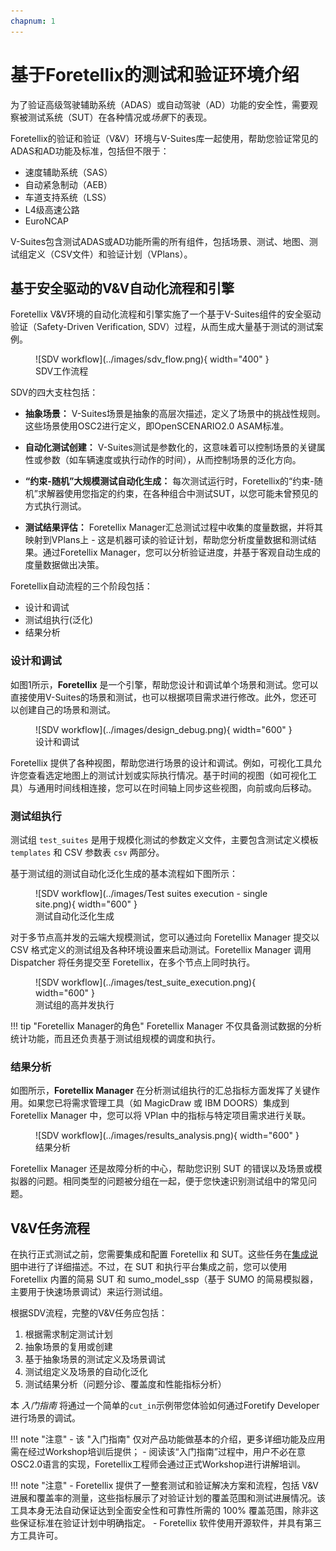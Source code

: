 ```yaml
---
chapnum: 1
---
```


# 基于Foretellix的测试和验证环境介绍

为了验证高级驾驶辅助系统（ADAS）或自动驾驶（AD）功能的安全性，需要观察被测试系统（SUT）在各种情况或*场景*下的表现。

Foretellix的验证和验证（V&V）环境与V-Suites库一起使用，帮助您验证常见的ADAS和AD功能及标准，包括但不限于：

- 速度辅助系统（SAS）
- 自动紧急制动（AEB）
- 车道支持系统（LSS）
- L4级高速公路
- EuroNCAP

V-Suites包含测试ADAS或AD功能所需的所有组件，包括场景、测试、地图、测试组定义（CSV文件）和验证计划（VPlans）。

## 基于安全驱动的V&V自动化流程和引擎

Foretellix V&V环境的自动化流程和引擎实施了一个基于V-Suites组件的安全驱动验证（Safety-Driven Verification, SDV）过程，从而生成大量基于测试的测试案例。

<figure markdown="span">
  ![SDV workflow](../images/sdv_flow.png){ width="400" }
  <figcaption>SDV工作流程</figcaption>
</figure>

SDV的四大支柱包括：

- **抽象场景：** V-Suites场景是抽象的高层次描述，定义了场景中的挑战性规则。这些场景使用OSC2进行定义，即OpenSCENARIO2.0 ASAM标准。

- **自动化测试创建：** V-Suites测试是参数化的，这意味着可以控制场景的关键属性或参数（如车辆速度或执行动作的时间），从而控制场景的泛化方向。

- **“约束-随机”大规模测试自动化生成：** 每次测试运行时，Foretellix的“约束-随机”求解器使用您指定的约束，在各种组合中测试SUT，以您可能未曾预见的方式执行测试。

- **测试结果评估：** Foretellix Manager汇总测试过程中收集的度量数据，并将其映射到VPlans上 - 这是机器可读的验证计划，帮助您分析度量数据和测试结果。通过Foretellix Manager，您可以分析验证进度，并基于客观自动生成的度量数据做出决策。

Foretellix自动流程的三个阶段包括：

- 设计和调试
- 测试组执行(泛化)
- 结果分析

### 设计和调试

如图1所示，**Foretellix** 是一个引擎，帮助您设计和调试单个场景和测试。您可以直接使用V-Suites的场景和测试，也可以根据项目需求进行修改。此外，您还可以创建自己的场景和测试。

<figure markdown="span">
  ![SDV workflow](../images/design_debug.png){ width="600" }
  <figcaption>设计和调试</figcaption>
</figure>

Foretellix 提供了各种视图，帮助您进行场景的设计和调试。例如，可视化工具允许您查看选定地图上的测试计划或实际执行情况。基于时间的视图（如可视化工具）与通用时间线相连接，您可以在时间轴上同步这些视图，向前或向后移动。

### 测试组执行

测试组 `test_suites` 是用于规模化测试的参数定义文件，主要包含测试定义模板 `templates` 和 CSV 参数表 `csv` 两部分。

基于测试组的测试自动化泛化生成的基本流程如下图所示：

<figure markdown="span">
  ![SDV workflow](../images/Test suites execution - single site.png){ width="600" }
  <figcaption>测试自动化泛化生成</figcaption>
</figure>

对于多节点高并发的云端大规模测试，您可以通过向 Foretellix Manager 提交以 CSV 格式定义的测试组及各种环境设置来启动测试。Foretellix Manager 调用 Dispatcher 将任务提交至 Foretellix，在多个节点上同时执行。

<figure markdown="span">
  ![SDV workflow](../images/test_suite_execution.png){ width="600" }
  <figcaption>测试组的高并发执行</figcaption>
</figure>

!!! tip "Foretellix Manager的角色"
    Foretellix Manager 不仅具备测试数据的分析统计功能，而且还负责基于测试组规模的调度和执行。

### 结果分析

如图所示，**Foretellix Manager** 在分析测试组执行的汇总指标方面发挥了关键作用。如果您已将需求管理工具（如 MagicDraw 或 IBM DOORS）集成到 Foretellix Manager 中，您可以将 VPlan 中的指标与特定项目需求进行关联。

<figure markdown="span">
  ![SDV workflow](../images/results_analysis.png){ width="600" }
  <figcaption>结果分析</figcaption>
</figure>

Foretellix Manager 还是故障分析的中心，帮助您识别 SUT 的错误以及场景或模拟器的问题。相同类型的问题被分组在一起，便于您快速识别测试组中的常见问题。

## V&V任务流程

在执行正式测试之前，您需要集成和配置 Foretellix 和 SUT。这些任务在[集成说明](../Integration/Integration.md)中进行了详细描述。不过，在 SUT 和执行平台集成之前，您可以使用 Foretellix 内置的简易 SUT 和 sumo_model_ssp（基于 SUMO 的简易模拟器，主要用于快速场景调试）来运行测试组。

根据SDV流程，完整的V&V任务应包括：

1. 根据需求制定测试计划
2. 抽象场景的复用或创建
3. 基于抽象场景的测试定义及场景调试
4. 测试组定义及场景的自动化泛化
5. 测试结果分析（问题分诊、覆盖度和性能指标分析）

本 *入门指南* 将通过一个简单的`cut_in`示例带您体验如何通过Foretify Developer进行场景的调试。

!!! note "注意"
    - 该 "入门指南" 仅对产品功能做基本的介绍，更多详细功能及应用需在经过Workshop培训后提供；
    - 阅读该“入门指南”过程中，用户不必在意OSC2.0语言的实现，Foretellix工程师会通过正式Workshop进行讲解培训。

!!! note "注意"
    - Foretellix 提供了一整套测试和验证解决方案和流程，包括 V&V 进展和覆盖率的测量，这些指标展示了对验证计划的覆盖范围和测试进展情况。该工具本身无法自动保证达到全面安全性和可靠性所需的 100% 覆盖范围，除非这些保证标准在验证计划中明确指定。
    - Foretellix 软件使用开源软件，并具有第三方工具许可。

